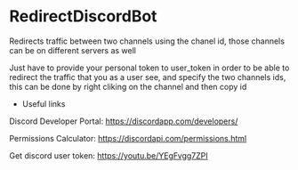 # RedirectDiscordBot

Redirects traffic between two channels using the chanel id, those channels can be on different servers as well

Just have to provide your personal token to user_token in order to be able to redirect the traffic that you as a user see, and specify the two channels ids, this can be done by right cliking on the channel and then copy id

- Useful links

Discord Developer Portal: https://discordapp.com/developers/

Permissions Calculator: https://discordapi.com/permissions.html

Get discord user token: https://youtu.be/YEgFvgg7ZPI